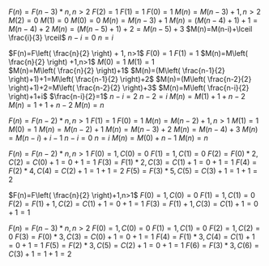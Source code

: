 $F(n)=F(n-3)*n, n>2$
$F(2) = 1$
$F(1) = 1$
$F(0) = 1$
$M(n)=M(n-3)+1, n>2$
$M(2)=0$
$M(1)=0$
$M(0)=0$
$M(n)=M(n-3)+1$
$M(n)=(M(n-4)+1)+1=M(n-4)+2$
$M(n)=(M(n-5)+1)+2=M(n-5)+3$
$M(n)=M(n-i)+\lceil \frac{i}{3} \rceil$
$n-i=0$
$n=i$


$F(n)=F\left( \frac{n}{2} \right) + 1, n>1$
$F(0)=1$
$F(1)=1$
$M(n)=M\left( \frac{n}{2} \right) +1,n>1$
$M(0)=1$
$M(1)=1$\
$M(n)=M\left( \frac{n}{2} \right)+1$
$M(n)=(M\left( \frac{n-1}{2} \right)+1)+1=M\left( \frac{n-1}{2} \right)+2$
$M(n)=(M\left( \frac{n-2}{2} \right)+1)+2=M\left( \frac{n-2}{2} \right)+3$
$M(n)=M\left( \frac{n-i}{2} \right)+1+i$
$\frac{n-i}{2}=1$
$n-i=2$
$n-2=i$
$M(n)=M(1)+1+n-2$
$M(n)=1+1+n-2$
$M(n)=n$

$F(n)=F(n-2)*n, n>1$
$F(1)=1$
$F(0)=1$
$M(n)=M(n-2)+1, n>1$
$M(1)=1$
$M(0)=1$
$M(n)=M(n-2)+1$
$M(n)=M(n-3)+2$
$M(n)=M(n-4)+3$
$M(n)=M(n-i)+i-1$
$n-i=0$
$n=i$
$M(n)=M(0)+n-1$
$M(n)=n$

$F(n)=F(n-2)*n, n>1$
$F(0)=1,C(0)=0$
$F(1)=1, C(1)=0$
$F(2)=F(0)*2, C(2)=C(0)+1=0+1=1$
$F(3)=F(1)*2, C(3)=C(1)+1=0+1=1$
$F(4)=F(2)*4,C(4)=C(2)+1=1+1=2$
$F(5)=F(3)*5,C(5)=C(3)+1=1+1=2$


$F(n)=F\left( \frac{n}{2} \right)+1,n>1$
$F(0)=1, C(0)=0$
$F(1)=1,C(1)=0$
$F(2)=F(1)+1,C(2)=C(1)+1=0+1=1$
$F(3)=F(1)+1,C(3)=C(1)+1=0+1=1$

$F(n)=F(n-3)*n,n>2$
$F(0)=1,C(0)=0$
$F(1)=1,C(1)=0$
$F(2)=1,C(2)=0$
$F(3)=F(0)*3,C(3)=C(0)+1=0+1=1$
$F(4)=F(1)*3,C(4)=C(1)+1=0+1=1$
$F(5)=F(2)*3,C(5)=C(2)+1=0+1=1$
$F(6)=F(3)*3,C(6)=C(3)+1=1+1=2$
